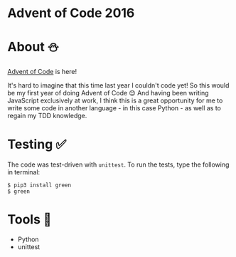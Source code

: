 # Advent of Code 2016

# About :snowman:
[Advent of Code](http://adventofcode.com/2016) is here!

It's hard to imagine that this time last year I couldn't code yet! So this would be my first year of doing Advent of Code :blush: And having been writing JavaScript exclusively at work, I think this is a great opportunity for me to write some code in another language - in this case Python - as well as to regain my TDD knowledge.

# Testing :white_check_mark:

The code was test-driven with `unittest`. To run the tests, type the following in terminal:

```
$ pip3 install green
$ green
```

# Tools :wrench:

* Python
* unittest

